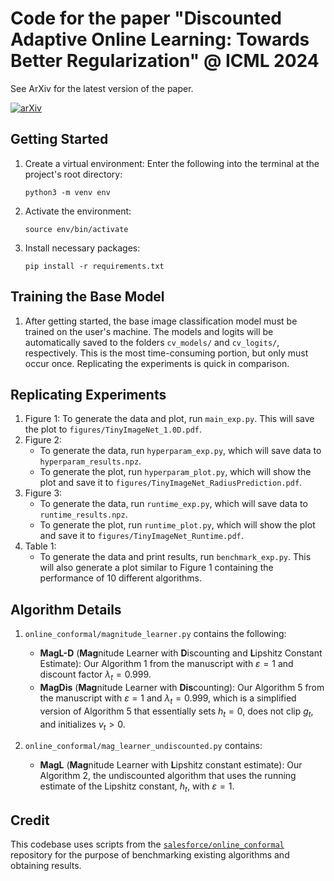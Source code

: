 # Code for the paper "Discounted Adaptive Online Learning: Towards Better Regularization" @ ICML 2024

See ArXiv for the latest version of the paper.


[![arXiv](https://img.shields.io/badge/arXiv-2402.02720-b31b1b.svg)](https://arxiv.org/abs/2402.02720)


## Getting Started

1. Create a virtual environment: Enter the following into the terminal at the project's root directory: 

    `python3 -m venv env`
2. Activate the environment:

    `source env/bin/activate`

3. Install necessary packages:

    `pip install -r requirements.txt`

## Training the Base Model

1. After getting started, the base image classification model must be trained on the user's machine. The models and logits will be automatically saved to the folders `cv_models/` and `cv_logits/`, respectively. This is the most time-consuming portion, but only must occur once. Replicating the experiments is quick in comparison.

## Replicating Experiments

1. Figure 1: To generate the data and plot, run `main_exp.py`. This will save the plot to `figures/TinyImageNet_1.0D.pdf`.
2. Figure 2: 
    - To generate the data, run `hyperparam_exp.py`, which will save data to `hyperparam_results.npz`.
    - To generate the plot, run `hyperparam_plot.py`, which will show the plot and save it to `figures/TinyImageNet_RadiusPrediction.pdf`.
3. Figure 3:
    - To generate the data, run `runtime_exp.py`, which will save data to `runtime_results.npz`.
    - To generate the plot, run `runtime_plot.py`, which will show the plot and save it to `figures/TinyImageNet_Runtime.pdf`. 
4. Table 1: 
    - To generate the data and print results, run `benchmark_exp.py`. This will also generate a plot similar to Figure 1 containing the performance of 10 different algorithms.

## Algorithm Details

1. `online_conformal/magnitude_learner.py` contains the following:
    - **MagL-D** (**Mag**nitude Learner with **D**iscounting and **L**ipshitz Constant Estimate): Our Algorithm 1 from the manuscript with $\varepsilon = 1$ and discount factor $\lambda_t = 0.999$.
    - **MagDis** (**Mag**nitude Learner with **Dis**counting): Our Algorithm 5 from the manuscript with $\varepsilon = 1$ and $\lambda_t=0.999$, which is a simplified version of Algorithm 5 that essentially sets $h_t = 0$, does not clip $g_t$, and initializes $v_t > 0$.

2. `online_conformal/mag_learner_undiscounted.py` contains:
    - **MagL** (**Mag**nitude Learner with **L**ipshitz constant estimate): Our Algorithm 2, the undiscounted algorithm that uses the running estimate of the Lipshitz constant, $h_t$, with $\varepsilon = 1$.

## Credit

This codebase uses scripts from the [`salesforce/online_conformal`](https://github.com/salesforce/online_conformal) repository for the purpose of benchmarking existing algorithms and obtaining results.
